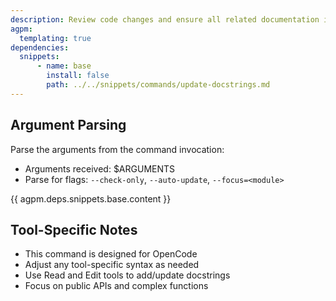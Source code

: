 ```yaml
---
description: Review code changes and ensure all related documentation is accurate and up-to-date
agpm:
  templating: true
dependencies:
  snippets:
      - name: base
        install: false
        path: ../../snippets/commands/update-docstrings.md
---
```


## Argument Parsing

Parse the arguments from the command invocation:
- Arguments received: $ARGUMENTS
- Parse for flags: `--check-only`, `--auto-update`, `--focus=<module>`

{{ agpm.deps.snippets.base.content }}

## Tool-Specific Notes

- This command is designed for OpenCode
- Adjust any tool-specific syntax as needed
- Use Read and Edit tools to add/update docstrings
- Focus on public APIs and complex functions
